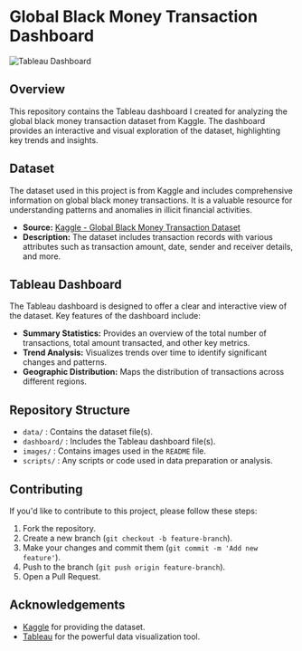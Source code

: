 # Global Black Money Transaction Dashboard

![Tableau Dashboard](https://public.tableau.com/app/profile/nibin.joseph4050/viz/BlackMoneyDash/Dashboard1)

## Overview

This repository contains the Tableau dashboard I created for analyzing the global black money transaction dataset from Kaggle. The dashboard provides an interactive and visual exploration of the dataset, highlighting key trends and insights.

## Dataset

The dataset used in this project is from Kaggle and includes comprehensive information on global black money transactions. It is a valuable resource for understanding patterns and anomalies in illicit financial activities.

- **Source:** [Kaggle - Global Black Money Transaction Dataset](https://www.kaggle.com/your-dataset-link)
- **Description:** The dataset includes transaction records with various attributes such as transaction amount, date, sender and receiver details, and more.

## Tableau Dashboard

The Tableau dashboard is designed to offer a clear and interactive view of the dataset. Key features of the dashboard include:

- **Summary Statistics:** Provides an overview of the total number of transactions, total amount transacted, and other key metrics.
- **Trend Analysis:** Visualizes trends over time to identify significant changes and patterns.
- **Geographic Distribution:** Maps the distribution of transactions across different regions.


## Repository Structure

- `data/` : Contains the dataset file(s).
- `dashboard/` : Includes the Tableau dashboard file(s).
- `images/` : Contains images used in the `README` file.
- `scripts/` : Any scripts or code used in data preparation or analysis.


## Contributing

If you'd like to contribute to this project, please follow these steps:

1. Fork the repository.
2. Create a new branch (`git checkout -b feature-branch`).
3. Make your changes and commit them (`git commit -m 'Add new feature'`).
4. Push to the branch (`git push origin feature-branch`).
5. Open a Pull Request.


## Acknowledgements

- [Kaggle](https://www.kaggle.com) for providing the dataset.
- [Tableau](https://www.tableau.com) for the powerful data visualization tool.


